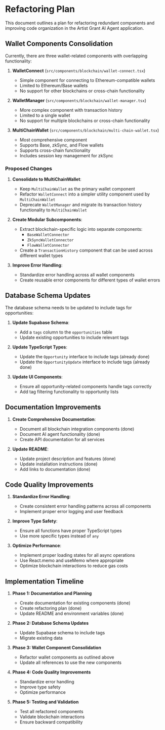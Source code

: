 # Refactoring Plan

This document outlines a plan for refactoring redundant components and improving code organization in the Artist Grant AI Agent application.

## Wallet Components Consolidation

Currently, there are three wallet-related components with overlapping functionality:

1. **WalletConnect** (`src/components/blockchain/wallet-connect.tsx`)
   - Simple component for connecting to Ethereum-compatible wallets
   - Limited to Ethereum/Base wallets
   - No support for other blockchains or cross-chain functionality

2. **WalletManager** (`src/components/blockchain/wallet-manager.tsx`)
   - More complex component with transaction history
   - Limited to a single wallet
   - No support for multiple blockchains or cross-chain functionality

3. **MultiChainWallet** (`src/components/blockchain/multi-chain-wallet.tsx`)
   - Most comprehensive component
   - Supports Base, zkSync, and Flow wallets
   - Supports cross-chain functionality
   - Includes session key management for zkSync

### Proposed Changes

1. **Consolidate to MultiChainWallet**:
   - Keep `MultiChainWallet` as the primary wallet component
   - Refactor `WalletConnect` into a simpler utility component used by `MultiChainWallet`
   - Deprecate `WalletManager` and migrate its transaction history functionality to `MultiChainWallet`

2. **Create Modular Subcomponents**:
   - Extract blockchain-specific logic into separate components:
     - `BaseWalletConnector`
     - `ZkSyncWalletConnector`
     - `FlowWalletConnector`
   - Create a `TransactionHistory` component that can be used across different wallet types

3. **Improve Error Handling**:
   - Standardize error handling across all wallet components
   - Create reusable error components for different types of wallet errors

## Database Schema Updates

The database schema needs to be updated to include tags for opportunities:

1. **Update Supabase Schema**:
   - Add a `tags` column to the `opportunities` table
   - Update existing opportunities to include relevant tags

2. **Update TypeScript Types**:
   - Update the `Opportunity` interface to include tags (already done)
   - Update the `OpportunityUpdate` interface to include tags (already done)

3. **Update UI Components**:
   - Ensure all opportunity-related components handle tags correctly
   - Add tag filtering functionality to opportunity lists

## Documentation Improvements

1. **Create Comprehensive Documentation**:
   - Document all blockchain integration components (done)
   - Document AI agent functionality (done)
   - Create API documentation for all services

2. **Update README**:
   - Update project description and features (done)
   - Update installation instructions (done)
   - Add links to documentation (done)

## Code Quality Improvements

1. **Standardize Error Handling**:
   - Create consistent error handling patterns across all components
   - Implement proper error logging and user feedback

2. **Improve Type Safety**:
   - Ensure all functions have proper TypeScript types
   - Use more specific types instead of `any`

3. **Optimize Performance**:
   - Implement proper loading states for all async operations
   - Use React.memo and useMemo where appropriate
   - Optimize blockchain interactions to reduce gas costs

## Implementation Timeline

1. **Phase 1: Documentation and Planning**
   - Create documentation for existing components (done)
   - Create refactoring plan (done)
   - Update README and environment variables (done)

2. **Phase 2: Database Schema Updates**
   - Update Supabase schema to include tags
   - Migrate existing data

3. **Phase 3: Wallet Component Consolidation**
   - Refactor wallet components as outlined above
   - Update all references to use the new components

4. **Phase 4: Code Quality Improvements**
   - Standardize error handling
   - Improve type safety
   - Optimize performance

5. **Phase 5: Testing and Validation**
   - Test all refactored components
   - Validate blockchain interactions
   - Ensure backward compatibility 